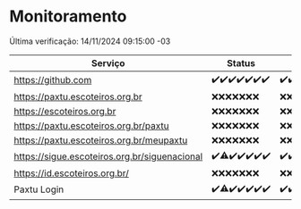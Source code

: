 # Monitoramento

Última verificação: 14/11/2024 09:15:00 -03

|Serviço|Status|Últimas 24h|
|---|---|---|
|https://github.com|<span title="2024-11-07: OK=23">✔️</span><span title="2024-11-08: OK=23">✔️</span><span title="2024-11-09: OK=23">✔️</span><span title="2024-11-10: OK=23">✔️</span><span title="2024-11-11: OK=23">✔️</span><span title="2024-11-12: OK=23">✔️</span><span title="2024-11-13: OK=11">✔️</span>|<span title="13/11/2024 09:15:00 -03 : 200">✔️</span><span title="13/11/2024 10:16:00 -03 : 200">✔️</span><span title="13/11/2024 11:07:00 -03 : 200">✔️</span><span title="13/11/2024 12:08:00 -03 : 200">✔️</span><span title="13/11/2024 13:10:00 -03 : 200">✔️</span><span title="13/11/2024 14:07:00 -03 : 200">✔️</span><span title="13/11/2024 15:10:00 -03 : 200">✔️</span><span title="13/11/2024 16:06:00 -03 : 200">✔️</span><span title="13/11/2024 17:08:00 -03 : 200">✔️</span><span title="13/11/2024 18:07:00 -03 : 200">✔️</span><span title="13/11/2024 19:07:00 -03 : 200">✔️</span><span title="13/11/2024 20:08:00 -03 : 200">✔️</span><span title="13/11/2024 21:39:00 -03 : 200">✔️</span><span title="13/11/2024 23:10:00 -03 : 200">✔️</span><span title="14/11/2024 00:14:00 -03 : 200">✔️</span><span title="14/11/2024 01:11:00 -03 : 200">✔️</span><span title="14/11/2024 02:08:00 -03 : 200">✔️</span><span title="14/11/2024 03:12:00 -03 : 200">✔️</span><span title="14/11/2024 04:08:00 -03 : 200">✔️</span><span title="14/11/2024 05:11:00 -03 : 200">✔️</span><span title="14/11/2024 06:08:00 -03 : 200">✔️</span><span title="14/11/2024 07:09:00 -03 : 200">✔️</span><span title="14/11/2024 08:07:00 -03 : 200">✔️</span><span title="14/11/2024 09:15:00 -03 : 200">✔️</span>|
|https://paxtu.escoteiros.org.br|<span title="2024-11-07: Falhas=23">❌</span><span title="2024-11-08: Falhas=23">❌</span><span title="2024-11-09: Falhas=23">❌</span><span title="2024-11-10: Falhas=23">❌</span><span title="2024-11-11: Falhas=23">❌</span><span title="2024-11-12: Falhas=23">❌</span><span title="2024-11-13: Falhas=11">❌</span>|<span title="13/11/2024 09:15:00 -03 : 403">❌</span><span title="13/11/2024 10:16:00 -03 : 403">❌</span><span title="13/11/2024 11:07:00 -03 : 403">❌</span><span title="13/11/2024 12:08:00 -03 : 403">❌</span><span title="13/11/2024 13:10:00 -03 : 403">❌</span><span title="13/11/2024 14:07:00 -03 : 403">❌</span><span title="13/11/2024 15:10:00 -03 : 403">❌</span><span title="13/11/2024 16:06:00 -03 : 403">❌</span><span title="13/11/2024 17:08:00 -03 : 403">❌</span><span title="13/11/2024 18:07:00 -03 : 403">❌</span><span title="13/11/2024 19:07:00 -03 : 403">❌</span><span title="13/11/2024 20:08:00 -03 : 403">❌</span><span title="13/11/2024 21:39:00 -03 : 403">❌</span><span title="13/11/2024 23:10:00 -03 : 403">❌</span><span title="14/11/2024 00:14:00 -03 : 403">❌</span><span title="14/11/2024 01:11:00 -03 : 403">❌</span><span title="14/11/2024 02:08:00 -03 : 403">❌</span><span title="14/11/2024 03:12:00 -03 : 403">❌</span><span title="14/11/2024 04:08:00 -03 : 403">❌</span><span title="14/11/2024 05:11:00 -03 : 403">❌</span><span title="14/11/2024 06:08:00 -03 : 403">❌</span><span title="14/11/2024 07:09:00 -03 : 403">❌</span><span title="14/11/2024 08:07:00 -03 : 403">❌</span><span title="14/11/2024 09:15:00 -03 : 403">❌</span>|
|https://escoteiros.org.br|<span title="2024-11-07: Falhas=23">❌</span><span title="2024-11-08: Falhas=23">❌</span><span title="2024-11-09: Falhas=23">❌</span><span title="2024-11-10: Falhas=23">❌</span><span title="2024-11-11: Falhas=23">❌</span><span title="2024-11-12: Falhas=23">❌</span><span title="2024-11-13: Falhas=11">❌</span>|<span title="13/11/2024 09:15:00 -03 : 403">❌</span><span title="13/11/2024 10:16:00 -03 : 403">❌</span><span title="13/11/2024 11:07:00 -03 : 403">❌</span><span title="13/11/2024 12:08:00 -03 : 403">❌</span><span title="13/11/2024 13:10:00 -03 : 403">❌</span><span title="13/11/2024 14:07:00 -03 : 403">❌</span><span title="13/11/2024 15:10:00 -03 : 403">❌</span><span title="13/11/2024 16:06:00 -03 : 403">❌</span><span title="13/11/2024 17:08:00 -03 : 403">❌</span><span title="13/11/2024 18:07:00 -03 : 403">❌</span><span title="13/11/2024 19:07:00 -03 : 403">❌</span><span title="13/11/2024 20:08:00 -03 : 403">❌</span><span title="13/11/2024 21:39:00 -03 : 403">❌</span><span title="13/11/2024 23:10:00 -03 : 403">❌</span><span title="14/11/2024 00:14:00 -03 : 403">❌</span><span title="14/11/2024 01:11:00 -03 : 403">❌</span><span title="14/11/2024 02:08:00 -03 : 403">❌</span><span title="14/11/2024 03:12:00 -03 : 403">❌</span><span title="14/11/2024 04:08:00 -03 : 403">❌</span><span title="14/11/2024 05:11:00 -03 : 403">❌</span><span title="14/11/2024 06:08:00 -03 : 403">❌</span><span title="14/11/2024 07:09:00 -03 : 403">❌</span><span title="14/11/2024 08:07:00 -03 : 403">❌</span><span title="14/11/2024 09:15:00 -03 : 403">❌</span>|
|https://paxtu.escoteiros.org.br/paxtu|<span title="2024-11-07: Falhas=23">❌</span><span title="2024-11-08: Falhas=23">❌</span><span title="2024-11-09: Falhas=23">❌</span><span title="2024-11-10: Falhas=23">❌</span><span title="2024-11-11: Falhas=23">❌</span><span title="2024-11-12: Falhas=23">❌</span><span title="2024-11-13: Falhas=11">❌</span>|<span title="13/11/2024 09:15:00 -03 : 403">❌</span><span title="13/11/2024 10:16:00 -03 : 403">❌</span><span title="13/11/2024 11:07:00 -03 : 403">❌</span><span title="13/11/2024 12:08:00 -03 : 403">❌</span><span title="13/11/2024 13:10:00 -03 : 403">❌</span><span title="13/11/2024 14:07:00 -03 : 403">❌</span><span title="13/11/2024 15:10:00 -03 : 403">❌</span><span title="13/11/2024 16:06:00 -03 : 403">❌</span><span title="13/11/2024 17:08:00 -03 : 403">❌</span><span title="13/11/2024 18:07:00 -03 : 403">❌</span><span title="13/11/2024 19:07:00 -03 : 403">❌</span><span title="13/11/2024 20:08:00 -03 : 403">❌</span><span title="13/11/2024 21:39:00 -03 : 403">❌</span><span title="13/11/2024 23:10:00 -03 : 403">❌</span><span title="14/11/2024 00:14:00 -03 : 403">❌</span><span title="14/11/2024 01:11:00 -03 : 403">❌</span><span title="14/11/2024 02:08:00 -03 : 403">❌</span><span title="14/11/2024 03:12:00 -03 : 403">❌</span><span title="14/11/2024 04:08:00 -03 : 403">❌</span><span title="14/11/2024 05:11:00 -03 : 403">❌</span><span title="14/11/2024 06:08:00 -03 : 403">❌</span><span title="14/11/2024 07:09:00 -03 : 403">❌</span><span title="14/11/2024 08:07:00 -03 : 403">❌</span><span title="14/11/2024 09:15:00 -03 : 403">❌</span>|
|https://paxtu.escoteiros.org.br/meupaxtu|<span title="2024-11-07: Falhas=23">❌</span><span title="2024-11-08: Falhas=23">❌</span><span title="2024-11-09: Falhas=23">❌</span><span title="2024-11-10: Falhas=23">❌</span><span title="2024-11-11: Falhas=23">❌</span><span title="2024-11-12: Falhas=23">❌</span><span title="2024-11-13: Falhas=11">❌</span>|<span title="13/11/2024 09:15:00 -03 : 403">❌</span><span title="13/11/2024 10:16:00 -03 : 403">❌</span><span title="13/11/2024 11:07:00 -03 : 403">❌</span><span title="13/11/2024 12:08:00 -03 : 403">❌</span><span title="13/11/2024 13:10:00 -03 : 403">❌</span><span title="13/11/2024 14:07:00 -03 : 403">❌</span><span title="13/11/2024 15:10:00 -03 : 403">❌</span><span title="13/11/2024 16:06:00 -03 : 403">❌</span><span title="13/11/2024 17:08:00 -03 : 403">❌</span><span title="13/11/2024 18:07:00 -03 : 403">❌</span><span title="13/11/2024 19:07:00 -03 : 403">❌</span><span title="13/11/2024 20:08:00 -03 : 403">❌</span><span title="13/11/2024 21:39:00 -03 : 403">❌</span><span title="13/11/2024 23:10:00 -03 : 403">❌</span><span title="14/11/2024 00:14:00 -03 : 403">❌</span><span title="14/11/2024 01:11:00 -03 : 403">❌</span><span title="14/11/2024 02:08:00 -03 : 403">❌</span><span title="14/11/2024 03:12:00 -03 : 403">❌</span><span title="14/11/2024 04:08:00 -03 : 403">❌</span><span title="14/11/2024 05:11:00 -03 : 403">❌</span><span title="14/11/2024 06:08:00 -03 : 403">❌</span><span title="14/11/2024 07:09:00 -03 : 403">❌</span><span title="14/11/2024 08:07:00 -03 : 403">❌</span><span title="14/11/2024 09:15:00 -03 : 403">❌</span>|
|https://sigue.escoteiros.org.br/siguenacional|<span title="2024-11-07: OK=23">✔️</span><span title="2024-11-08: OK=22, Falhas=1">⚠️</span><span title="2024-11-09: OK=23">✔️</span><span title="2024-11-10: OK=23">✔️</span><span title="2024-11-11: OK=23">✔️</span><span title="2024-11-12: OK=23">✔️</span><span title="2024-11-13: OK=11">✔️</span>|<span title="13/11/2024 09:15:00 -03 : 200">✔️</span><span title="13/11/2024 10:16:00 -03 : 200">✔️</span><span title="13/11/2024 11:07:00 -03 : 200">✔️</span><span title="13/11/2024 12:08:00 -03 : 200">✔️</span><span title="13/11/2024 13:10:00 -03 : 200">✔️</span><span title="13/11/2024 14:07:00 -03 : 200">✔️</span><span title="13/11/2024 15:10:00 -03 : 200">✔️</span><span title="13/11/2024 16:06:00 -03 : 200">✔️</span><span title="13/11/2024 17:08:00 -03 : 200">✔️</span><span title="13/11/2024 18:07:00 -03 : 200">✔️</span><span title="13/11/2024 19:07:00 -03 : 200">✔️</span><span title="13/11/2024 20:08:00 -03 : 200">✔️</span><span title="13/11/2024 21:39:00 -03 : 200">✔️</span><span title="13/11/2024 23:10:00 -03 : 200">✔️</span><span title="14/11/2024 00:14:00 -03 : 200">✔️</span><span title="14/11/2024 01:11:00 -03 : 200">✔️</span><span title="14/11/2024 02:08:00 -03 : 200">✔️</span><span title="14/11/2024 03:12:00 -03 : 200">✔️</span><span title="14/11/2024 04:08:00 -03 : 200">✔️</span><span title="14/11/2024 05:11:00 -03 : 200">✔️</span><span title="14/11/2024 06:08:00 -03 : 200">✔️</span><span title="14/11/2024 07:09:00 -03 : 200">✔️</span><span title="14/11/2024 08:07:00 -03 : 200">✔️</span><span title="14/11/2024 09:15:00 -03 : 200">✔️</span>|
|https://id.escoteiros.org.br/|<span title="2024-11-07: Falhas=23">❌</span><span title="2024-11-08: Falhas=23">❌</span><span title="2024-11-09: Falhas=23">❌</span><span title="2024-11-10: Falhas=23">❌</span><span title="2024-11-11: Falhas=23">❌</span><span title="2024-11-12: Falhas=23">❌</span><span title="2024-11-13: Falhas=11">❌</span>|<span title="13/11/2024 09:15:00 -03 : 403">❌</span><span title="13/11/2024 10:16:00 -03 : 403">❌</span><span title="13/11/2024 11:07:00 -03 : 403">❌</span><span title="13/11/2024 12:08:00 -03 : 403">❌</span><span title="13/11/2024 13:10:00 -03 : 403">❌</span><span title="13/11/2024 14:07:00 -03 : 403">❌</span><span title="13/11/2024 15:10:00 -03 : 403">❌</span><span title="13/11/2024 16:06:00 -03 : 403">❌</span><span title="13/11/2024 17:08:00 -03 : 403">❌</span><span title="13/11/2024 18:07:00 -03 : 403">❌</span><span title="13/11/2024 19:07:00 -03 : 403">❌</span><span title="13/11/2024 20:08:00 -03 : 403">❌</span><span title="13/11/2024 21:39:00 -03 : 403">❌</span><span title="13/11/2024 23:10:00 -03 : 403">❌</span><span title="14/11/2024 00:14:00 -03 : 403">❌</span><span title="14/11/2024 01:11:00 -03 : 403">❌</span><span title="14/11/2024 02:08:00 -03 : 403">❌</span><span title="14/11/2024 03:12:00 -03 : 403">❌</span><span title="14/11/2024 04:08:00 -03 : 403">❌</span><span title="14/11/2024 05:12:00 -03 : 403">❌</span><span title="14/11/2024 06:08:00 -03 : 403">❌</span><span title="14/11/2024 07:09:00 -03 : 403">❌</span><span title="14/11/2024 08:07:00 -03 : 403">❌</span><span title="14/11/2024 09:15:00 -03 : 403">❌</span>|
|Paxtu Login|<span title="2024-11-07: OK=23">✔️</span><span title="2024-11-08: OK=22, Falhas=1">⚠️</span><span title="2024-11-09: OK=23">✔️</span><span title="2024-11-10: OK=23">✔️</span><span title="2024-11-11: OK=23">✔️</span><span title="2024-11-12: OK=23">✔️</span><span title="2024-11-13: OK=11">✔️</span>|<span title="13/11/2024 09:15:00 -03 : 200">✔️</span><span title="13/11/2024 10:16:00 -03 : 200">✔️</span><span title="13/11/2024 11:07:00 -03 : 200">✔️</span><span title="13/11/2024 12:08:00 -03 : 200">✔️</span><span title="13/11/2024 13:10:00 -03 : 200">✔️</span><span title="13/11/2024 14:07:00 -03 : 200">✔️</span><span title="13/11/2024 15:10:00 -03 : 200">✔️</span><span title="13/11/2024 16:06:00 -03 : 200">✔️</span><span title="13/11/2024 17:08:00 -03 : 200">✔️</span><span title="13/11/2024 18:07:00 -03 : 200">✔️</span><span title="13/11/2024 19:07:00 -03 : 200">✔️</span><span title="13/11/2024 20:08:00 -03 : 200">✔️</span><span title="13/11/2024 21:39:00 -03 : 200">✔️</span><span title="13/11/2024 23:10:00 -03 : 200">✔️</span><span title="14/11/2024 00:14:00 -03 : 200">✔️</span><span title="14/11/2024 01:11:00 -03 : 200">✔️</span><span title="14/11/2024 02:08:00 -03 : 200">✔️</span><span title="14/11/2024 03:12:00 -03 : 200">✔️</span><span title="14/11/2024 04:08:00 -03 : 200">✔️</span><span title="14/11/2024 05:12:00 -03 : 200">✔️</span><span title="14/11/2024 06:08:00 -03 : 200">✔️</span><span title="14/11/2024 07:09:00 -03 : 200">✔️</span><span title="14/11/2024 08:07:00 -03 : 200">✔️</span><span title="14/11/2024 09:15:00 -03 : 200">✔️</span>|
